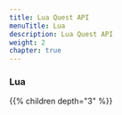 ```yaml
---
title: Lua Quest API
menuTitle: Lua
description: Lua Quest API
weight: 2
chapter: true
---
```


### Lua

{{% children depth="3" %}}